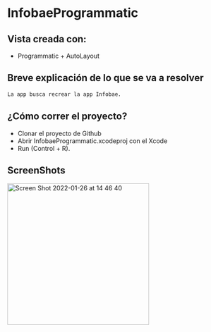 # InfobaeProgrammatic

## Vista creada con:
- Programmatic + AutoLayout

## Breve explicación de lo que se va a resolver

```bash
La app busca recrear la app Infobae.
```

## ¿Cómo correr el proyecto?

- Clonar el proyecto de Github
- Abrir InfobaeProgrammatic.xcodeproj con el Xcode 
- Run (Control + R).

## ScreenShots
<img width="321" alt="Screen Shot 2022-01-26 at 14 46 40" src="https://user-images.githubusercontent.com/91626112/151219014-c9b4e8c4-3cc9-4eb7-8371-e2d3f571cf83.png">
